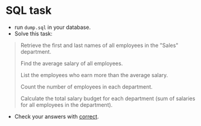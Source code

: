 # SQL task
- run `dump.sql` in your database.
- Solve this task:
> Retrieve the first and last names of all employees in the "Sales" department.
> 
> Find the average salary of all employees.
> 
> List the employees who earn more than the average salary.
> 
> Count the number of employees in each department.
> 
> Calculate the total salary budget for each department (sum of salaries for all employees in the department).

- Check your answers with [correct](./answers.md).